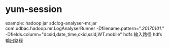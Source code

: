 # yum-session
example:
hadoop jar sdclog-analyser-mr.jar com.udbac.hadoop.mr.LogAnalyserRunner
-Dfilename.pattern=".*20170101.*"
-Dfields.column="dcsid,date_time,ckid,ssid,WT.mobile"
hdfs 输入路径
hdfs 输出路径


